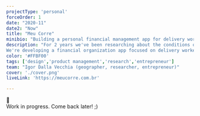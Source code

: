 ```yaml
---
projectType: 'personal'
forceOrder: 1
date: "2020-11"
date2: "Now"
title: "Meu Corre"
minibio: "Building a personal financial management app for delivery workers in Brazil."
description: "For 2 years we've been researching about the conditions of delivery workers in Brazil and we've learned that, while they suffer of bad working conditions, we lack real data about this reality.
We're developing a financial organization app focused on delivery workers to help them be more conscious of their financial condition. At the same time, it'll generate valuable data for academic research and, ultimately, better public policies."
color: '#FFBF00'
tags: ['design','product management','research','entrepreneur']
team: "Igor Dalla Vecchia (geographer, researcher, entrepreneur)"
cover: './cover.png'
liveLink: 'https://meucorre.com.br'

---
```


<div class="tc silver mv7">
    <div class="f1">
        🚧
    </div>
    <div>
        Work in progress. Come back later! ;)
    </div>
</div> 